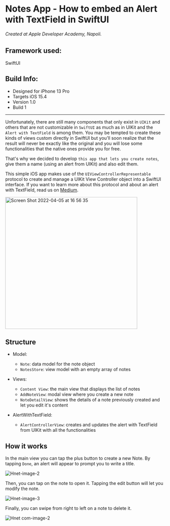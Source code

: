 # Notes App - How to embed an Alert with TextField in SwiftUI 

###### Created at Apple Developer Academy, Napoli. 

## Framework used: 
SwiftUI

## Build Info: 
- Designed for iPhone 13 Pro 
- Targets iOS 15.4
- Version 1.0
- Build 1

*** 

Unfortunately, there are still many components that only exist in `UIKit` and others that are not customizable in `SwiftUI` as much as in UIKit and the `Alert with TextField` is among them. You may be tempted to create these kinds of views custom directly in SwiftUI but you’ll soon realize that the result will never be exactly like the original and you will lose some functionalities that the native ones provide you for free. 

That's why we decided to develop `this app that lets you create notes`, give them a name (using an alert from UIKit) and also edit them. 


This simple iOS app makes use of the `UIViewControllerRepresentable` protocol to create and manage a UIKit View Controller object into a SwiftUI interface. If you want to learn more about this protocol and about an alert with TextField, read us on [Medium](https://medium.com/codex/how-to-embed-a-uikit-alert-with-text-field-in-swiftui-8547afaa1fc). 


<img width="417" alt="Screen Shot 2022-04-05 at 16 56 35" src="https://user-images.githubusercontent.com/62070103/161783155-32b50b2b-ac8f-4d69-82a2-b7d2c182830f.png">



## Structure 
- Model: 
  * `Note`: data model for the note object
  * `NotesStore`: view model with an empty array of notes 

- Views: 

  * `Content View`: the main view that displays the list of notes
  * `AddNoteView`: modal view where you create a new note
  * `NoteDetailView`: shows the details of a note previously created and let you edit it's content

- AlertWithTextField: 
  * `AlertControllerView`: creates and updates the alert with TextField from UIKit with all the functionalities


## How it works 

In the main view you can tap the plus button to create a new Note. By tapping `Done`, an alert will appear to prompt you to write a title.


![Hnet-image-2](https://user-images.githubusercontent.com/62070103/161790219-755a7af3-ca53-4b10-9c2d-07ba0e0fb334.gif)



Then, you can tap on the note to open it. Tapping the edit button will let you modify the note.

![Hnet-image-3](https://user-images.githubusercontent.com/62070103/161790758-daa2453c-047f-48ca-b881-2376bc67fa86.gif)


Finally, you can swipe from right to left on a note to delete it.


![Hnet com-image-2](https://user-images.githubusercontent.com/62070103/161792853-5a2adcbd-5fed-420c-a7aa-e5fcc1ea19b8.gif)








